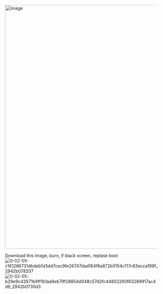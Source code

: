 <img width="801" alt="image" src="https://github.com/user-attachments/assets/75e89710-6643-48f0-8bb7-158089782efd" />


Download this image, burn, if black screen, replase boot
![0-02-05-c161286731dbdeb1d3dd7cec9fe26747dad164f8a872b5154c117c83ecca199f_2942b078207](https://github.com/user-attachments/assets/340c55b8-3f38-40f1-9a18-5b482104a8f5)
![0-02-05-b29e9c42671b9ff1b1aa9eb79f28854d048c57d2fc44802260f63289917ac4d9_2942b0730d3](https://github.com/user-attachments/assets/162eb94d-2e1d-4f57-bd5d-65ddfe3a6fb2)
